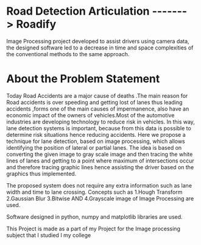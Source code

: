 # Road Detection Articulation -------> Roadify

Image Processing project developed to assist drivers using camera data, the designed software led to a decrease in time and space complexities of the conventional methods to the same approach.


# About the Problem Statement

Today Road Accidents are a major cause of deaths .The main reason for Road accidents is over speeding and getting lost of lanes thus leading accidents ,forms one of the main causes of impermanence, also have an economic impact of the owners of vehicles.Most of the automotive industries are developing technology to reduce risk in vehicles. In this way, lane detection systems is important, because from this data is possible to determine risk situations hence reducing accidents. Here we propose a technique for lane detection, based on image processing, which allows identifying the position of lateral or partial lanes. The idea is based on converting the given image to gray scale image and then tracing the white lines of lanes and getting to a point where maximum of intersections occur and therefore tracing graphic lines hence assisting the driver based on the graphics thus implemented.




The proposed system does not require any extra information such as lane width and time to lane crossing. Concepts such as 
1.Hough Transform 
2.Gaussian Blur 
3.Bitwise AND 
4.Grayscale image of Image Processing are used.

Software designed in python, numpy and matplotlib libraries are used.

This Project is made as a part of my Project for the Image processing subject that I studied I my college

